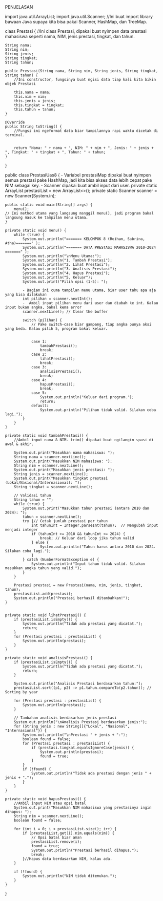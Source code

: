 PENJELASAN

import java.util.ArrayList; 
import java.util.Scanner;  //Ini buat import library bawaan Java supaya kita bisa pakai Scanner, HashMap, dan TreeMap.

class Prestasi { //Ini class Prestasi, dipakai buat nyimpen data prestasi mahasiswa seperti nama, NIM, jenis prestasi, tingkat, dan tahun.
    
    String nama;
    String nim;
    String jenis;
    String tingkat;
    String tahun;

    public Prestasi(String nama, String nim, String jenis, String tingkat, String tahun) {
        //Ini constructor, fungsinya buat ngisi data tiap kali kita bikin objek Prestasi

        this.nama = nama;
        this.nim = nim;
        this.jenis = jenis;
        this.tingkat = tingkat;
        this.tahun = tahun;
    }

    @Override
    public String toString() {
        //Fungsi ini ngeformat data biar tampilannya rapi waktu dicetak di terminal.


        return "Nama: " + nama + ", NIM: " + nim + ", Jenis: " + jenis + ", Tingkat: " + tingkat + ", Tahun: " + tahun;
    }
}

public class PrestasiUas8 {
    - Variabel prestasiMap dipakai buat nyimpen semua prestasi pake HashMap, jadi kita bisa akses data lebih cepat pake NIM sebagai key.
    - Scanner dipakai buat ambil input dari user.
    private static ArrayList<Prestasi> prestasiList = new ArrayList<>();
    private static Scanner scanner = new Scanner(System.in);

    public static void main(String[] args) {
        menu();
    // Ini method utama yang langsung manggil menu(), jadi program bakal langsung masuk ke tampilan menu utama.
    }

    private static void menu() {
        while (true) {
            System.out.println("======= KELOMPOK 8 (Roihan, Sabrina, Atha)=======" );
            System.out.println("======= DATA PRESTASI MAHASISWA 2010-2024 =======" );
            System.out.println("\nMenu Utama:");
            System.out.println("1. Tambah Prestasi");
            System.out.println("2. Lihat Prestasi");
            System.out.println("3. Analisis Prestasi");
            System.out.println("4. Hapus Prestasi");
            System.out.println("5. Keluar");
            System.out.print("Pilih opsi (1-5): ");

            - Bagian ini cuma tampilan menu utama, biar user tahu apa aja yang bisa dilakukan
            int pilihan = scanner.nextInt();
            -  Ambil input pilihan menu dari user dan diubah ke int. Kalau input bukan angka, bakal kena error
            scanner.nextLine(); // Clear the buffer

            switch (pilihan) {
                // Pake switch-case biar gampang, tiap angka punya aksi yang beda. Kalau pilih 5, program bakal keluar.


                case 1:
                    tambahPrestasi();
                    break;
                case 2:
                    lihatPrestasi();
                    break;
                case 3:
                    analisisPrestasi();
                    break;
                case 4:
                    hapusPrestasi();
                    break;
                case 5:
                    System.out.println("Keluar dari program.");
                    return;
                default:
                    System.out.println("Pilihan tidak valid. Silakan coba lagi.");
            }
        }
    }

    private static void tambahPrestasi() {
        //Ambil input nama & NIM. trim() dipakai buat ngilangin spasi di awal & akhir.

        System.out.print("Masukkan nama mahasiswa: ");
        String nama = scanner.nextLine();
        System.out.print("Masukkan NIM mahasiswa: ");
        String nim = scanner.nextLine();
        System.out.print("Masukkan jenis prestasi: ");
        String jenis = scanner.nextLine();
        System.out.print("Masukkan tingkat prestasi (Lokal/Nasional/Internasional): ");
        String tingkat = scanner.nextLine();
    
        // Validasi tahun
        String tahun = "";
        while (true) {
            System.out.print("Masukkan tahun prestasi (antara 2010 dan 2024): ");
            tahun = scanner.nextLine();
            try {// Cetak jumlah prestasi per tahun
                int tahunInt = Integer.parseInt(tahun);  // Mengubah input menjadi integer
                if (tahunInt >= 2010 && tahunInt <= 2024) {
                    break; // Keluar dari loop jika tahun valid
                } else {
                    System.out.println("Tahun harus antara 2010 dan 2024. Silakan coba lagi.");
                }
            } catch (NumberFormatException e) {
                System.out.println("Input tahun tidak valid. Silakan masukkan angka tahun yang valid.");
            }
        }
    
        Prestasi prestasi = new Prestasi(nama, nim, jenis, tingkat, tahun);
        prestasiList.add(prestasi);
        System.out.println("Prestasi berhasil ditambahkan!");
    }
    

    private static void lihatPrestasi() {
        if (prestasiList.isEmpty()) {
            System.out.println("Tidak ada prestasi yang dicatat.");
            return;
        }
        for (Prestasi prestasi : prestasiList) {
            System.out.println(prestasi);
        }
    }

    private static void analisisPrestasi() {
        if (prestasiList.isEmpty()) {
            System.out.println("Tidak ada prestasi yang dicatat.");
            return;
        }

        System.out.println("Analisis Prestasi berdasarkan tahun:");
        prestasiList.sort((p1, p2) -> p1.tahun.compareTo(p2.tahun)); // Sorting by year

        for (Prestasi prestasi : prestasiList) {
            System.out.println(prestasi);
        }

        // Tambahan analisis berdasarkan jenis prestasi
        System.out.println("\nAnalisis Prestasi berdasarkan jenis:");
        for (String jenis : new String[]{"Lokal", "Nasional", "Internasional"}) {
            System.out.println("\nPrestasi " + jenis + ":");
            boolean found = false;
            for (Prestasi prestasi : prestasiList) {
                if (prestasi.tingkat.equalsIgnoreCase(jenis)) {
                    System.out.println(prestasi);
                    found = true;
                }
            }
            if (!found) {
                System.out.println("Tidak ada prestasi dengan jenis " + jenis + ".");
            }
        }
    }

    private static void hapusPrestasi() {
        //Ambil input NIM atau opsi batal
        System.out.print("Masukkan NIM mahasiswa yang prestasinya ingin dihapus: ");
        String nim = scanner.nextLine();
        boolean found = false;

        for (int i = 0; i < prestasiList.size(); i++) {
            if (prestasiList.get(i).nim.equals(nim)) {
                // Opsi batal biar aman
                prestasiList.remove(i);
                found = true;
                System.out.println("Prestasi berhasil dihapus.");
                break;
            }//Hapus data berdasarkan NIM, kalau ada.
        }

        if (!found) {
            System.out.println("NIM tidak ditemukan.");
        }
    }
}
